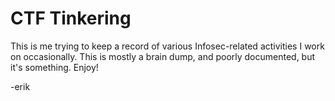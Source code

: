 
# CTF Tinkering

This is me trying to keep a record of various Infosec-related activities I 
work on occasionally. This is mostly a brain dump, and poorly documented,
but it's something. Enjoy!

-erik

